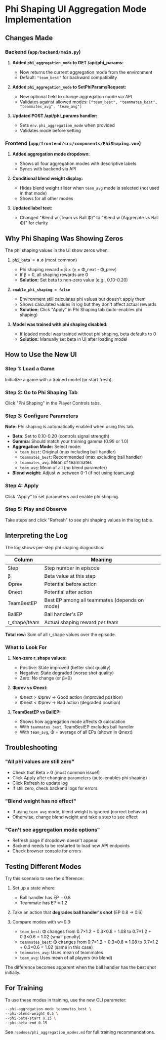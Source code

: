 # Phi Shaping UI Aggregation Mode Implementation

## Changes Made

### Backend (`app/backend/main.py`)

1. **Added `phi_aggregation_mode` to GET /api/phi_params:**
   - Now returns the current aggregation mode from the environment
   - Default: `"team_best"` for backward compatibility

2. **Added `phi_aggregation_mode` to SetPhiParamsRequest:**
   - New optional field to change aggregation mode via API
   - Validates against allowed modes: `["team_best", "teammates_best", "teammates_avg", "team_avg"]`

3. **Updated POST /api/phi_params handler:**
   - Sets `env.phi_aggregation_mode` when provided
   - Validates mode before setting

### Frontend (`app/frontend/src/components/PhiShaping.vue`)

1. **Added aggregation mode dropdown:**
   - Shows all four aggregation modes with descriptive labels
   - Syncs with backend via API

2. **Conditional blend weight display:**
   - Hides blend weight slider when `team_avg` mode is selected (not used in that mode)
   - Shows for all other modes

3. **Updated label text:**
   - Changed "Blend w (Team vs Ball Φ)" to "Blend w (Aggregate vs Ball Φ)" for clarity

## Why Phi Shaping Was Showing Zeros

The phi shaping values in the UI show zeros when:

1. **`phi_beta = 0.0`** (most common)
   - Phi shaping reward = β × (γ × Φ_next - Φ_prev)
   - If β = 0, all shaping rewards are 0
   - **Solution:** Set beta to non-zero value (e.g., 0.10-0.20)

2. **`enable_phi_shaping = false`**
   - Environment still calculates phi values but doesn't apply them
   - Shows calculated values in log but they don't affect actual rewards
   - **Solution:** Click "Apply" in Phi Shaping tab (auto-enables phi shaping)

3. **Model was trained with phi shaping disabled:**
   - If loaded model was trained without phi shaping, beta defaults to 0
   - **Solution:** Manually set beta in UI after loading model

## How to Use the New UI

### Step 1: Load a Game
Initialize a game with a trained model (or start fresh).

### Step 2: Go to Phi Shaping Tab
Click "Phi Shaping" in the Player Controls tabs.

### Step 3: Configure Parameters
**Note:** Phi shaping is automatically enabled when using this tab.

- **Beta:** Set to 0.10-0.20 (controls signal strength)
- **Gamma:** Should match your training gamma (0.99 or 1.0)
- **Aggregation Mode:** Select mode:
  - `team_best`: Original (max including ball handler)
  - `teammates_best`: Recommended (max excluding ball handler)
  - `teammates_avg`: Mean of teammates
  - `team_avg`: Mean of all (no blend parameter)
- **Blend weight:** Adjust w between 0-1 (if not using team_avg)

### Step 4: Apply
Click "Apply" to set parameters and enable phi shaping.

### Step 5: Play and Observe
Take steps and click "Refresh" to see phi shaping values in the log table.

## Interpreting the Log

The log shows per-step phi shaping diagnostics:

| Column | Meaning |
|--------|---------|
| Step | Step number in episode |
| β | Beta value at this step |
| Φprev | Potential before action |
| Φnext | Potential after action |
| TeamBestEP | Best EP among all teammates (depends on mode) |
| BallEP | Ball handler's EP |
| r_shape/team | Actual shaping reward per team |

**Total row:** Sum of all r_shape values over the episode.

### What to Look For

1. **Non-zero r_shape values:**
   - Positive: State improved (better shot quality)
   - Negative: State degraded (worse shot quality)
   - Zero: No change (or β=0)

2. **Φprev vs Φnext:**
   - Φnext > Φprev → Good action (improved position)
   - Φnext < Φprev → Bad action (degraded position)

3. **TeamBestEP vs BallEP:**
   - Shows how aggregation mode affects Φ calculation
   - With `teammates_best`, TeamBestEP excludes ball handler
   - With `team_avg`, Φ = average of all EPs (shown in Φnext)

## Troubleshooting

### "All phi values are still zero"
- Check that Beta > 0 (most common issue!)
- Click Apply after changing parameters (auto-enables phi shaping)
- Click Refresh to update log
- If still zero, check backend logs for errors

### "Blend weight has no effect"
- If using `team_avg` mode, blend weight is ignored (correct behavior)
- Otherwise, change blend weight and take a step to see effect

### "Can't see aggregation mode options"
- Refresh page if dropdown doesn't appear
- Backend needs to be restarted to load new API endpoints
- Check browser console for errors

## Testing Different Modes

Try this scenario to see the difference:

1. Set up a state where:
   - Ball handler has EP = 0.8
   - Teammate has EP = 1.2

2. Take an action that **degrades ball handler's shot** (EP 0.8 → 0.6)

3. Compare modes with w=0.3:
   - `team_best`: Φ changes from 0.7×1.2 + 0.3×0.8 = 1.08 to 0.7×1.2 + 0.3×0.6 = 1.02 (small penalty)
   - `teammates_best`: Φ changes from 0.7×1.2 + 0.3×0.8 = 1.08 to 0.7×1.2 + 0.3×0.6 = 1.02 (same in this case)
   - `teammates_avg`: Uses mean of teammates
   - `team_avg`: Uses mean of all players (no blend)

The difference becomes apparent when the ball handler has the best shot initially.

## For Training

To use these modes in training, use the new CLI parameter:

```bash
--phi-aggregation-mode teammates_best \
--phi-blend-weight 0.5 \
--phi-beta-start 0.15 \
--phi-beta-end 0.15
```

See `readmes/phi_aggregation_modes.md` for full training recommendations.

